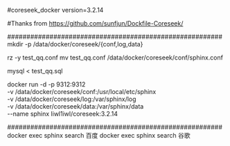 #coreseek_docker
	version=3.2.14

#Thanks from 
	https://github.com/sunfjun/Dockfile-Coreseek/

########################################################
 mkdir -p /data/docker/coreseek/{conf,log,data}
 
 rz -y test_qq.conf
 mv test_qq.conf /data/docker/coreseek/conf/sphinx.conf
 
 mysql < test_qq.sql
 
 docker run -d -p 9312:9312 \
 -v /data/docker/coreseek/conf:/usr/local/etc/sphinx \
 -v /data/docker/coreseek/log:/var/sphinx/log \
 -v /data/docker/coreseek/data:/var/sphinx/data \
 --name sphinx liwl1iwl/coreseek:3.2.14
 
########################################################
docker exec  sphinx search 百度
docker exec  sphinx search 谷歌



